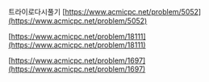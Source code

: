 
트라이로다시풀기
[https://www.acmicpc.net/problem/5052](https://www.acmicpc.net/problem/5052)

[https://www.acmicpc.net/problem/18111](https://www.acmicpc.net/problem/18111)

[https://www.acmicpc.net/problem/1697](https://www.acmicpc.net/problem/1697)
